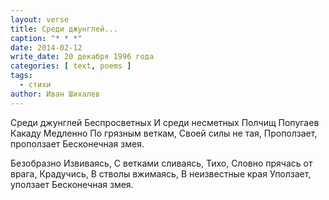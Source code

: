 ```yaml
---
layout: verse
title: Среди джунглей...
caption: "* * *"
date: 2014-02-12
write_date: 20 декабря 1996 года
categories: [ text, poems ]
tags:
  - стихи
author: Иван Шихалев
---
```

Среди джунглей
Беспросветных
И среди несметных
Полчищ
Попугаев Какаду
Медленно
По грязным веткам,
Своей силы не тая,
Проползает, проползает
Бесконечная змея.

Безобразно
Извиваясь,
С ветками сливаясь,
Тихо,
Словно прячась от врага,
Крадучись,
В стволы вжимаясь,
В неизвестные края
Уползает, уползает
Бесконечная змея.
